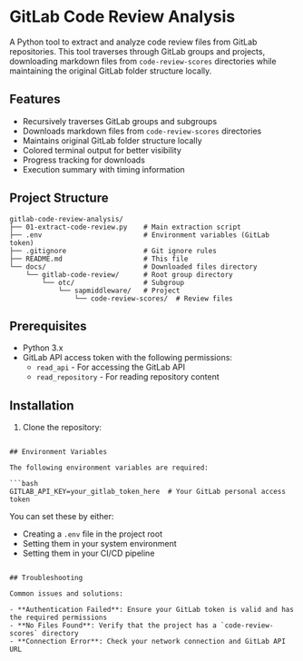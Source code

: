 # GitLab Code Review Analysis

A Python tool to extract and analyze code review files from GitLab repositories. This tool traverses through GitLab groups and projects, downloading markdown files from `code-review-scores` directories while maintaining the original GitLab folder structure locally.

## Features

- Recursively traverses GitLab groups and subgroups
- Downloads markdown files from `code-review-scores` directories
- Maintains original GitLab folder structure locally
- Colored terminal output for better visibility
- Progress tracking for downloads
- Execution summary with timing information

## Project Structure

```
gitlab-code-review-analysis/
├── 01-extract-code-review.py    # Main extraction script
├── .env                         # Environment variables (GitLab token)
├── .gitignore                   # Git ignore rules
├── README.md                    # This file
└── docs/                        # Downloaded files directory
    └── gitlab-code-review/      # Root group directory
        └── otc/                 # Subgroup
            └── sapmiddleware/   # Project
                └── code-review-scores/  # Review files
```

## Prerequisites

- Python 3.x
- GitLab API access token with the following permissions:
  - `read_api` - For accessing the GitLab API
  - `read_repository` - For reading repository content

## Installation

1. Clone the repository:

```

## Environment Variables

The following environment variables are required:

```bash
GITLAB_API_KEY=your_gitlab_token_here  # Your GitLab personal access token
```

You can set these by either:
- Creating a `.env` file in the project root
- Setting them in your system environment
- Setting them in your CI/CD pipeline
```

## Troubleshooting

Common issues and solutions:

- **Authentication Failed**: Ensure your GitLab token is valid and has the required permissions
- **No Files Found**: Verify that the project has a `code-review-scores` directory
- **Connection Error**: Check your network connection and GitLab API URL